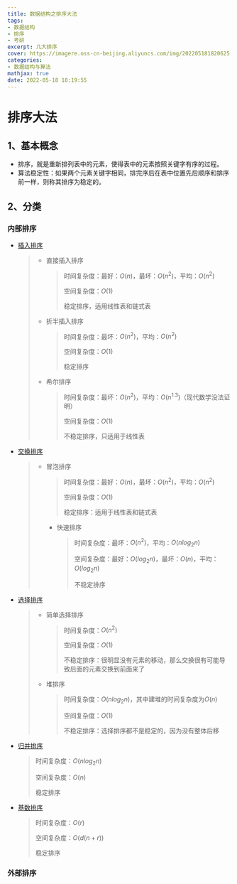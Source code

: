 ```yaml
---
title: 数据结构之排序大法
tags: 
- 数据结构
- 排序
- 考研
excerpt: 几大排序
cover: https://imagere.oss-cn-beijing.aliyuncs.com/img/202205181820625.png
categories:
- 数据结构与算法
mathjax: true
date: 2022-05-18 18:19:55
---
```


# 排序大法

## 1、基本概念

- 排序，就是重新排列表中的元素，使得表中的元素按照关键字有序的过程。
- 算法稳定性：如果两个元素关键字相同，排完序后在表中位置先后顺序和排序前一样，则称其排序为稳定的。

## 2、分类

### 内部排序

- [插入排序](https://lmzyoyo.top/2022/06/18/%E6%95%B0%E6%8D%AE%E7%BB%93%E6%9E%84%E4%B9%8B%E6%8F%92%E5%85%A5%E6%8E%92%E5%BA%8F/)

  > - 直接插入排序
  >
  >   > 时间复杂度：最好：$O(n)$，最坏：$O(n^2)$，平均：$O(n^2)$
  >   >
  >   > 空间复杂度：$O(1)$
  >   >
  >   > 稳定排序，适用线性表和链式表
  >
  > - 折半插入排序
  >
  >   > 时间复杂度：最坏：$O(n^2)$，平均：$O(n^2)$
  >   >
  >   > 空间复杂度：$O(1)$
  >   >
  >   > 稳定排序
  >
  > - 希尔排序
  >
  >   > 时间复杂度：最坏：$O(n^2)$，平均：$O(n^{1.3})$（现代数学没法证明）
  >   >
  >   > 空间复杂度：$O(1)$
  >   >
  >   > 不稳定排序，只适用于线性表

- [交换排序]()

  > - 冒泡排序
  > 
  >    > 时间复杂度：最好：$O(n)$，最坏：$O(n^2)$，平均：$O(n^2)$
  >    >
  >    > 空间复杂度：$O(1)$
  >    >
  >    > 稳定排序：适用于线性表和链式表
  > 
  > 
  >   - 快速排序
  > 
  >     > 时间复杂度：最坏：$O(n^2)$，平均：$O(nlog_2n)$
  >     >
  >     > 空间复杂度：最好：$O(log_2n)$，最坏：$O(n)$，平均：$O(log_2n)$
  >     >
  >     > 不稳定排序
  >     > 
  


- [选择排序]()
  >  - 简单选择排序
  >  
  >      > 时间复杂度：$O(n^2)$
  >      >
  >      > 空间复杂度：$O(1)$
  >      >
  >      > 不稳定排序：很明显没有元素的移动，那么交换很有可能导致后面的元素交换到前面来了
  >  
  >  - 堆排序
  >
  >    > 时间复杂度：$O(nlog_2n)$，其中建堆的时间复杂度为$O(n)$
  >    >
  >    > 空间复杂度：$O(1)$
  >    >
  >    > 不稳定排序：选择排序都不是稳定的，因为没有整体后移

- [归并排序]()

    > 时间复杂度：$O(nlog_2n)$
    >
    > 空间复杂度：$O(n)$
    >
    > 稳定排序

- [基数排序]()

    > 时间复杂度：$O(r)$
    >
    > 空间复杂度：$O(d(n+r))$
    >
    > 稳定排序

### 外部排序

